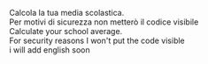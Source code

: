 Calcola la tua media scolastica.
<br>
Per motivi di sicurezza non metterò il codice visibile
<br>
Calculate your school average.
<br>
For security reasons I won't put the code visible 
<br> i will add english soon
